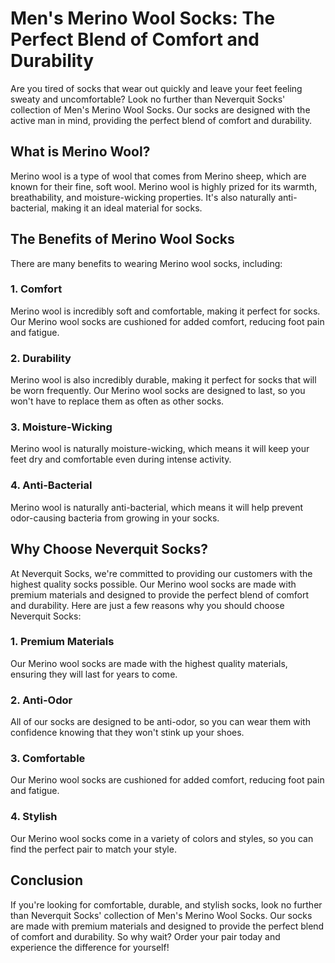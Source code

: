 # Men's Merino Wool Socks: The Perfect Blend of Comfort and Durability

Are you tired of socks that wear out quickly and leave your feet feeling sweaty and uncomfortable? Look no further than Neverquit Socks' collection of Men's Merino Wool Socks. Our socks are designed with the active man in mind, providing the perfect blend of comfort and durability.

## What is Merino Wool?

Merino wool is a type of wool that comes from Merino sheep, which are known for their fine, soft wool. Merino wool is highly prized for its warmth, breathability, and moisture-wicking properties. It's also naturally anti-bacterial, making it an ideal material for socks.

## The Benefits of Merino Wool Socks

There are many benefits to wearing Merino wool socks, including:

### 1. Comfort

Merino wool is incredibly soft and comfortable, making it perfect for socks. Our Merino wool socks are cushioned for added comfort, reducing foot pain and fatigue.

### 2. Durability

Merino wool is also incredibly durable, making it perfect for socks that will be worn frequently. Our Merino wool socks are designed to last, so you won't have to replace them as often as other socks.

### 3. Moisture-Wicking

Merino wool is naturally moisture-wicking, which means it will keep your feet dry and comfortable even during intense activity.

### 4. Anti-Bacterial

Merino wool is naturally anti-bacterial, which means it will help prevent odor-causing bacteria from growing in your socks.

## Why Choose Neverquit Socks?

At Neverquit Socks, we're committed to providing our customers with the highest quality socks possible. Our Merino wool socks are made with premium materials and designed to provide the perfect blend of comfort and durability. Here are just a few reasons why you should choose Neverquit Socks:

### 1. Premium Materials

Our Merino wool socks are made with the highest quality materials, ensuring they will last for years to come.

### 2. Anti-Odor

All of our socks are designed to be anti-odor, so you can wear them with confidence knowing that they won't stink up your shoes.

### 3. Comfortable

Our Merino wool socks are cushioned for added comfort, reducing foot pain and fatigue.

### 4. Stylish

Our Merino wool socks come in a variety of colors and styles, so you can find the perfect pair to match your style.

## Conclusion

If you're looking for comfortable, durable, and stylish socks, look no further than Neverquit Socks' collection of Men's Merino Wool Socks. Our socks are made with premium materials and designed to provide the perfect blend of comfort and durability. So why wait? Order your pair today and experience the difference for yourself!